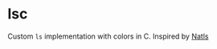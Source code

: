 # lsc
Custom `ls` implementation with colors in C. Inspired by [Natls](https://github.com/willdoescode/nat)


